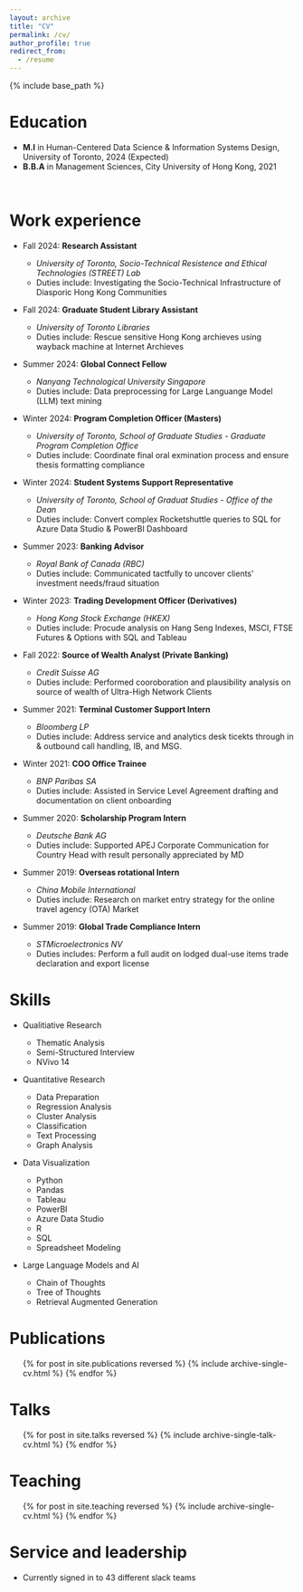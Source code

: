```yaml
---
layout: archive
title: "CV"
permalink: /cv/
author_profile: true
redirect_from:
  - /resume
---
```


{% include base_path %}

Education
======
* **M.I** in Human-Centered Data Science & Information Systems Design, University of Toronto, 2024 (Expected)
* **B.B.A** in Management Sciences, City University of Hong Kong, 2021

<br/>

Work experience
======
* Fall 2024: **Research Assistant**
  * *University of Toronto, Socio-Technical Resistence and Ethical Technologies (STREET) Lab*
  * Duties include: Investigating the Socio-Technical Infrastructure of Diasporic Hong Kong Communities

* Fall 2024: **Graduate Student Library Assistant**
  * *University of Toronto Libraries*
  * Duties include: Rescue sensitive Hong Kong archieves using wayback machine at Internet Archieves

* Summer 2024: **Global Connect Fellow**
  * *Nanyang Technological University Singapore*
  * Duties include: Data preprocessing for Large Languange Model (LLM) text mining

* Winter 2024: **Program Completion Officer (Masters)**
  * *University of Toronto, School of Graduate Studies - Graduate Program Completion Office*
  * Duties include: Coordinate final oral exmination process and ensure thesis formatting compliance

* Winter 2024: **Student Systems Support Representative**
  * *University of Toronto, School of Graduat Studies -  Office of the Dean*
  * Duties include: Convert complex Rocketshuttle queries to SQL for Azure Data Studio & PowerBI Dashboard

* Summer 2023: **Banking Advisor**
  * *Royal Bank of Canada (RBC)*
  * Duties include: Communicated tactfully to uncover clients' investment needs/fraud situation

* Winter 2023: **Trading Development Officer (Derivatives)** 
  * *Hong Kong Stock Exchange (HKEX)*
  * Duties include: Procude analysis on Hang Seng Indexes, MSCI, FTSE Futures & Options with SQL and Tableau

* Fall 2022: **Source of Wealth Analyst (Private Banking)**
  * *Credit Suisse AG*
  * Duties include: Performed cooroboration and plausibility analysis on source of wealth of Ultra-High Network Clients

* Summer 2021: **Terminal Customer Support Intern**
  * *Bloomberg LP*
  * Duties include: Address service and analytics desk ticekts through in & outbound call handling, IB, and MSG. 

* Winter 2021: **COO Office Trainee**
  * *BNP Paribas SA*
  * Duties include: Assisted in Service Level Agreement drafting and documentation on client onboarding

* Summer 2020: **Scholarship Program Intern**
  * *Deutsche Bank AG*
  * Duties include: Supported APEJ Corporate Communication for Country Head with result personally appreciated by MD

* Summer 2019: **Overseas rotational Intern**
  * *China Mobile International*
  * Duties include: Research on market entry strategy for the online travel agency (OTA) Market <br/>

* Summer 2019: **Global Trade Compliance Intern**
  * *STMicroelectronics NV*
  * Duties includes: Perform a full audit on lodged dual-use items trade declaration and export license

Skills
======
* Qualitiative Research
  * Thematic Analysis
  * Semi-Structured Interview
  * NVivo 14 

* Quantitative Research
  * Data Preparation
  * Regression Analysis
  * Cluster Analysis
  * Classification
  * Text Processing
  * Graph Analysis 

* Data Visualization 
  * Python
  * Pandas
  * Tableau
  * PowerBI
  * Azure Data Studio
  * R
  * SQL
  * Spreadsheet Modeling 

* Large Language Models and AI  
  * Chain of Thoughts
  * Tree of Thoughts
  * Retrieval Augmented Generation


Publications
======
  <ul>{% for post in site.publications reversed %}
    {% include archive-single-cv.html %}
  {% endfor %}</ul>
  
Talks
======
  <ul>{% for post in site.talks reversed %}
    {% include archive-single-talk-cv.html  %}
  {% endfor %}</ul>
  
Teaching
======
  <ul>{% for post in site.teaching reversed %}
    {% include archive-single-cv.html %}
  {% endfor %}</ul>
  
Service and leadership
======
* Currently signed in to 43 different slack teams
